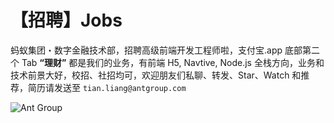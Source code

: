 # 【招聘】Jobs

蚂蚁集团・数字金融技术部，招聘高级前端开发工程师啦，支付宝.app 底部第二个 Tab **“理财”** 都是我们的业务，有前端 H5, Navtive, Node.js 全栈方向，业务和技术前景大好，校招、社招均可，欢迎朋友们私聊、转发、Star、Watch 和推荐，简历请发送至 `tian.liang@antgroup.com`

![Ant Group](https://user-images.githubusercontent.com/143572/101755876-5c5c4b00-3b10-11eb-9e79-73592ba0fda0.png)
